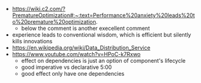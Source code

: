 - https://wiki.c2.com/?PrematureOptimization#:~:text=Performance%20anxiety%20leads%20to%20premature%20optimization.
	- below the comment is another execellent comment
- experience leads to conventional wisdom, which is efficient but silently kills innovations
- https://en.wikipedia.org/wiki/Data_Distribution_Service
- https://www.youtube.com/watch?v=HPoC-k7Rxwo
	- effect on dependencies is just an option of component's lifecycle
	- good imperative vs declarative 5:00
	- good effect only have one dependencies